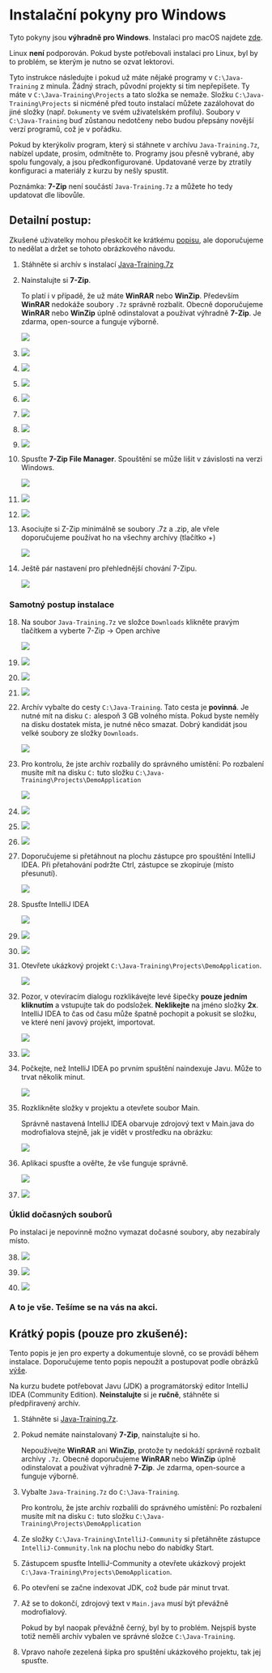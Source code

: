 Instalační pokyny pro Windows
=============================

Tyto pokyny jsou **výhradně pro Windows**.
Instalaci pro macOS najdete [zde](../mac/).

Linux **není** podporován. Pokud byste potřebovali instalaci pro Linux,
byl by to problém, se kterým je nutno se ozvat lektorovi.

Tyto instrukce následujte i pokud už máte nějaké programy v
`C:\Java-Training` z minula. Žádný strach, původní projekty si tím nepřepíšete.
Ty máte v `C:\Java-Training\Projects` a tato složka se nemaže.
Složku `C:\Java-Training\Projects` si nicméně před touto instalací
můžete zazálohovat do jiné složky (např. `Dokumenty` ve svém uživatelském profilu).
Soubory v `C:\Java-Training` buď zůstanou nedotčeny
nebo budou přepsány novější verzí programů, což je v pořádku.

Pokud by kterýkoliv program,
který si stáhnete v archívu `Java-Training.7z`,
nabízel update, prosím, odmítněte to.
Programy jsou přesně vybrané, aby spolu fungovaly, a jsou předkonfigurované.
Updatované verze by ztratily konfiguraci a materiály z kurzu by nešly spustit.

Poznámka: **7-Zip** není součástí `Java-Training.7z` a můžete ho tedy updatovat dle libovůle.


<a id="detailni">Detailní postup:</a>
-------------------------------------

Zkušené uživatelky mohou přeskočit ke krátkému [popisu](#kratky),
ale doporučujeme to nedělat a držet se tohoto obrázkového návodu.

1.  Stáhněte si archív s instalací
    [Java-Training.7z](https://l.messenger.com/l.php?u=https%3A%2F%2F1drv.ms%2Fu%2Fs!AijQjx8qkEJYcJelykMRbCPi-Nc&h=AT1Vk90VD-gXN-mnNGHVQP3YSNiUqFyCiDOoIRrEorf9xw5u2T3rfnIa4v04p6z0YsWlGFBhPvHfZOfELyKmkS2PXca0H_dct0VEALrpC5M30kHRSIO9b9pnjPOr26L94_O9HV85_0hBghp-1RcwvQ)

1.  Nainstalujte si **7-Zip**.

    To platí i v případě, že už máte **WinRAR** nebo **WinZip**.
    Především **WinRAR** nedokáže soubory `.7z` správně rozbalit.
    Obecně doporučujeme **WinRAR** nebo **WinZip** úplně odinstalovat
    a používat výhradně **7-Zip**.
    Je zdarma, open-source a funguje výborně.

	![](img/screenshot01.png)

2. 	![](img/screenshot02.png)

3. 	![](img/screenshot03.png)

4. 	![](img/screenshot04.png)

5. 	![](img/screenshot05.png)

6. 	![](img/screenshot06.png)

7. 	![](img/screenshot07.png)

8. 	![](img/screenshot08.png)

9. 	Spusťte **7-Zip File Manager**. Spouštění se může lišit v závislosti
    na verzi Windows.

    ![](img/screenshot09.png)

10. ![](img/screenshot10.png)

11. ![](img/screenshot11.png)

12. Asociujte si Z-Zip minimálně se soubory .7z a .zip, ale vřele doporučujeme používat ho na všechny archívy (tlačítko +)

    ![](img/screenshot12.png)

13. Ještě pár nastavení pro přehlednější chování 7-Zipu.

    ![](img/screenshot13.png)

### Samotný postup instalace

18. Na soubor `Java-Training.7z` ve složce
    `Downloads` klikněte pravým tlačítkem
    a vyberte 7-Zip -> Open archive

    ![](img/screenshot18.png)

19. ![](img/screenshot19.png)

20. ![](img/screenshot20.png)

21. ![](img/screenshot21.png)

22. Archív vybalte do cesty `C:\Java-Training`. Tato cesta je **povinná**.
    Je nutné mít na disku `C:` alespoň 3 GB volného místa.
    Pokud byste neměly na disku dostatek místa, je nutné něco smazat.
    Dobrý kandidát jsou velké soubory ze složky `Downloads`.

    ![](img/screenshot22.png)

23. Pro kontrolu, že jste archív rozbalily do správného umístění:
    Po rozbalení musíte mít na disku `C:` tuto složku
    `C:\Java-Training\Projects\DemoApplication`

    ![](img/screenshot23.png)

24. ![](img/screenshot24.png)

25. ![](img/screenshot25.png)

26. ![](img/screenshot26.png)

27. Doporučujeme si přetáhnout na plochu zástupce pro spouštění IntelliJ IDEA.
    Při přetahování podržte Ctrl, zástupce se zkopíruje (místo přesunutí).

    ![](img/screenshot27.png)

28. Spusťte IntelliJ IDEA

    ![](img/screenshot28.png)

29. ![](img/screenshot29.png)

30. ![](img/screenshot30.png)

31. Otevřete ukázkový projekt `C:\Java-Training\Projects\DemoApplication`.

    ![](img/screenshot31.png)

32. Pozor, v otevíracím dialogu rozklikávejte levé šipečky
    **pouze jedním kliknutím** 
    a vstupujte tak do podsložek.
    **Neklikejte** na jméno složky **2x**.
    IntelliJ IDEA to čas od času může špatně pochopit a pokusit se složku,
    ve které není javový projekt, importovat.

    ![](img/screenshot32.png)

33. ![](img/screenshot33.png)

34. Počkejte, než IntelliJ IDEA po prvním spuštění naindexuje Javu.
    Může to trvat několik minut.

    ![](img/screenshot34.png)

35. Rozklikněte složky v projektu a otevřete soubor Main.

    Správně nastavená IntelliJ IDEA obarvuje zdrojový text v Main.java
    do modrofialova stejně, jak je vidět v prostředku na obrázku:

    ![](img/screenshot35.png)

36. Aplikaci spusťte a ověřte, že vše funguje správně.

    ![](img/screenshot36.png)

37. ![](img/screenshot37.png)


### Úklid dočasných souborů
Po instalaci je nepovinně možno vymazat dočasné soubory, aby nezabíraly místo.

38. ![](img/screenshot38.png)

39. ![](img/screenshot39.png)

40. ![](img/screenshot40.png)


### A to je vše. Tešíme se na vás na akci.



<a id="kratky">Krátký popis (pouze pro zkušené):</a>
----------------------------------------------------
Tento popis je jen pro experty a dokumentuje slovně, co se provádí během instalace.
Doporučujeme tento popis nepoužít a postupovat podle obrázků [výše](#detailni).

Na kurzu budete potřebovat Javu (JDK) a programátorský editor IntelliJ IDEA (Community Edition).
**Neinstalujte** si je **ručně**, stáhněte si předpřiravený archív.

1.  Stáhněte si [Java-Training.7z](https://l.messenger.com/l.php?u=https%3A%2F%2F1drv.ms%2Fu%2Fs!AijQjx8qkEJYcJelykMRbCPi-Nc&h=AT1Vk90VD-gXN-mnNGHVQP3YSNiUqFyCiDOoIRrEorf9xw5u2T3rfnIa4v04p6z0YsWlGFBhPvHfZOfELyKmkS2PXca0H_dct0VEALrpC5M30kHRSIO9b9pnjPOr26L94_O9HV85_0hBghp-1RcwvQ).

2.  Pokud nemáte nainstalovaný **7-Zip**, nainstalujte si ho.

    Nepoužívejte **WinRAR** ani **WinZip**, protože ty nedokáží správně rozbalit archívy `.7z`.
    Obecně doporučujeme **WinRAR** nebo **WinZip** úplně odinstalovat
    a používat výhradně **7-Zip**.
    Je zdarma, open-source a funguje výborně.

3.  Vybalte `Java-Training.7z` do `C:\Java-Training`.

    Pro kontrolu, že jste archív rozbalili do správného umístění:
    Po rozbalení musíte mít na disku `C:` tuto složku
    `C:\Java-Training\Projects\DemoApplication`

3.  Ze složky `C:\Java-Training\IntelliJ-Community` si přetáhněte
    zástupce `IntelliJ-Community.lnk`
    na plochu nebo do nabídky Start.

8.  Zástupcem spusťte IntelliJ-Community a otevřete ukázkový projekt
    `C:\Java-Training\Projects\DemoApplication`.

9.  Po otevření se začne indexovat JDK, což bude pár minut trvat.

10. Až se to dokončí, zdrojový text v `Main.java` musí být převážně modrofialový.

    Pokud by byl naopak převážně černý, byl by to problém.
    Nejspíš byste totiž neměli archív vybalen ve správné složce
    `C:\Java-Training`.

11. Vpravo nahoře zezelená šipka pro spuštění ukázkového projektu, tak jej spusťte.
